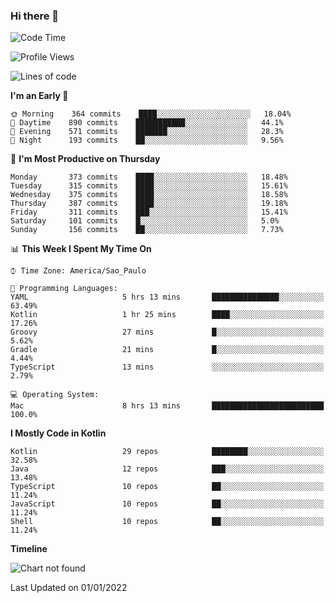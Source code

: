 ### Hi there 👋

<!--
**fernandonogueira/fernandonogueira** is a ✨ _special_ ✨ repository because its `README.md` (this file) appears on your GitHub profile.

Here are some ideas to get you started:

- 🔭 I’m currently working on ...
- 🌱 I’m currently learning ...
- 👯 I’m looking to collaborate on ...
- 🤔 I’m looking for help with ...
- 💬 Ask me about ...
- 📫 How to reach me: ...
- 😄 Pronouns: ...
- ⚡ Fun fact: ...
-->

<!--START_SECTION:waka-->
![Code Time](http://img.shields.io/badge/Code%20Time-1%2C196%20hrs%2017%20mins-blue)

![Profile Views](http://img.shields.io/badge/Profile%20Views-0-blue)

![Lines of code](https://img.shields.io/badge/From%20Hello%20World%20I%27ve%20Written-329%20Thousand%20lines%20of%20code-blue)

**I'm an Early 🐤** 

```text
🌞 Morning    364 commits    ████░░░░░░░░░░░░░░░░░░░░░   18.04% 
🌆 Daytime    890 commits    ███████████░░░░░░░░░░░░░░   44.1% 
🌃 Evening    571 commits    ███████░░░░░░░░░░░░░░░░░░   28.3% 
🌙 Night      193 commits    ██░░░░░░░░░░░░░░░░░░░░░░░   9.56%

```
📅 **I'm Most Productive on Thursday** 

```text
Monday       373 commits    ████░░░░░░░░░░░░░░░░░░░░░   18.48% 
Tuesday      315 commits    ████░░░░░░░░░░░░░░░░░░░░░   15.61% 
Wednesday    375 commits    ████░░░░░░░░░░░░░░░░░░░░░   18.58% 
Thursday     387 commits    ████░░░░░░░░░░░░░░░░░░░░░   19.18% 
Friday       311 commits    ███░░░░░░░░░░░░░░░░░░░░░░   15.41% 
Saturday     101 commits    █░░░░░░░░░░░░░░░░░░░░░░░░   5.0% 
Sunday       156 commits    ██░░░░░░░░░░░░░░░░░░░░░░░   7.73%

```


📊 **This Week I Spent My Time On** 

```text
⌚︎ Time Zone: America/Sao_Paulo

💬 Programming Languages: 
YAML                     5 hrs 13 mins       ███████████████░░░░░░░░░░   63.49% 
Kotlin                   1 hr 25 mins        ████░░░░░░░░░░░░░░░░░░░░░   17.26% 
Groovy                   27 mins             █░░░░░░░░░░░░░░░░░░░░░░░░   5.62% 
Gradle                   21 mins             █░░░░░░░░░░░░░░░░░░░░░░░░   4.44% 
TypeScript               13 mins             ░░░░░░░░░░░░░░░░░░░░░░░░░   2.79%

💻 Operating System: 
Mac                      8 hrs 13 mins       █████████████████████████   100.0%

```

**I Mostly Code in Kotlin** 

```text
Kotlin                   29 repos            ████████░░░░░░░░░░░░░░░░░   32.58% 
Java                     12 repos            ███░░░░░░░░░░░░░░░░░░░░░░   13.48% 
TypeScript               10 repos            ██░░░░░░░░░░░░░░░░░░░░░░░   11.24% 
JavaScript               10 repos            ██░░░░░░░░░░░░░░░░░░░░░░░   11.24% 
Shell                    10 repos            ██░░░░░░░░░░░░░░░░░░░░░░░   11.24%

```


**Timeline**

![Chart not found](https://raw.githubusercontent.com/fernandonogueira/fernandonogueira/master/charts/bar_graph.png) 


 Last Updated on 01/01/2022
<!--END_SECTION:waka-->
